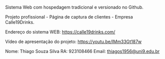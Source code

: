 Sistema Web com hospedagem tradicional e versionado no Github.

Projeto profissional - Página de captura de clientes - Empresa Calle19Drinks.

Endereço do sistema WEB: https://calle19drinks.com/

Vídeo de apresentação do projeto: https://youtu.be/IMm33Gt187w

Nome: Thiago Souza Silva
RA: 923108466
Email: thiagos1956@uni9.edu.br

